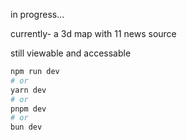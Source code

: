 in progress...

currently- a 3d map with 11 news source

still viewable and accessable

```bash
npm run dev
# or
yarn dev
# or
pnpm dev
# or
bun dev
```
